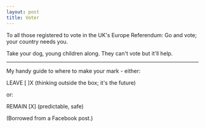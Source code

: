 ```yaml
---
layout: post
title: Voter
---
```


To all those registered to vote in the UK's Europe Referendum: Go and vote; your country needs you.

Take your dog, young children along.  They can't vote but it'll help.

---

My handy guide to where to make your mark - either:

LEAVE [ ]X (thinking outside the box; it's the future)

or:

REMAIN [X] (predictable, safe)

(Borrowed from a Facebook post.)
